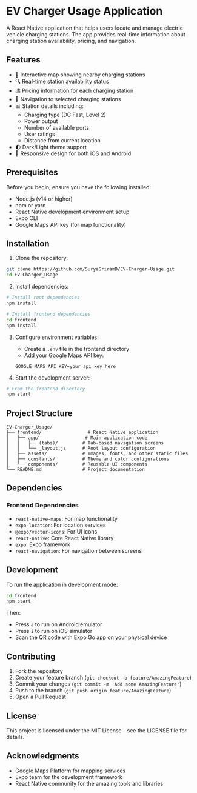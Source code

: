# EV Charger Usage Application

A React Native application that helps users locate and manage electric vehicle charging stations. The app provides real-time information about charging station availability, pricing, and navigation.

## Features

- 📍 Interactive map showing nearby charging stations
- 🔍 Real-time station availability status
- 💰 Pricing information for each charging station
- 🚗 Navigation to selected charging stations
- 📊 Station details including:
  - Charging type (DC Fast, Level 2)
  - Power output
  - Number of available ports
  - User ratings
  - Distance from current location
- 🌓 Dark/Light theme support
- 📱 Responsive design for both iOS and Android

## Prerequisites

Before you begin, ensure you have the following installed:
- Node.js (v14 or higher)
- npm or yarn
- React Native development environment setup
- Expo CLI
- Google Maps API key (for map functionality)

## Installation

1. Clone the repository:
```bash
git clone https://github.com/SuryaSriramD/EV-Charger-Usage.git
cd EV-Charger_Usage
```

2. Install dependencies:
```bash
# Install root dependencies
npm install

# Install frontend dependencies
cd frontend
npm install
```

3. Configure environment variables:
   - Create a `.env` file in the frontend directory
   - Add your Google Maps API key:
   ```
   GOOGLE_MAPS_API_KEY=your_api_key_here
   ```

4. Start the development server:
```bash
# From the frontend directory
npm start
```

## Project Structure

```
EV-Charger_Usage/
├── frontend/                 # React Native application
│   ├── app/                 # Main application code
│   │   ├── (tabs)/         # Tab-based navigation screens
│   │   └── _layout.js      # Root layout configuration
│   ├── assets/             # Images, fonts, and other static files
│   ├── constants/          # Theme and color configurations
│   └── components/         # Reusable UI components
└── README.md               # Project documentation
```

## Dependencies

### Frontend Dependencies
- `react-native-maps`: For map functionality
- `expo-location`: For location services
- `@expo/vector-icons`: For UI icons
- `react-native`: Core React Native library
- `expo`: Expo framework
- `react-navigation`: For navigation between screens

## Development

To run the application in development mode:

```bash
cd frontend
npm start
```

Then:
- Press `a` to run on Android emulator
- Press `i` to run on iOS simulator
- Scan the QR code with Expo Go app on your physical device

## Contributing

1. Fork the repository
2. Create your feature branch (`git checkout -b feature/AmazingFeature`)
3. Commit your changes (`git commit -m 'Add some AmazingFeature'`)
4. Push to the branch (`git push origin feature/AmazingFeature`)
5. Open a Pull Request

## License

This project is licensed under the MIT License - see the LICENSE file for details.

## Acknowledgments

- Google Maps Platform for mapping services
- Expo team for the development framework
- React Native community for the amazing tools and libraries 